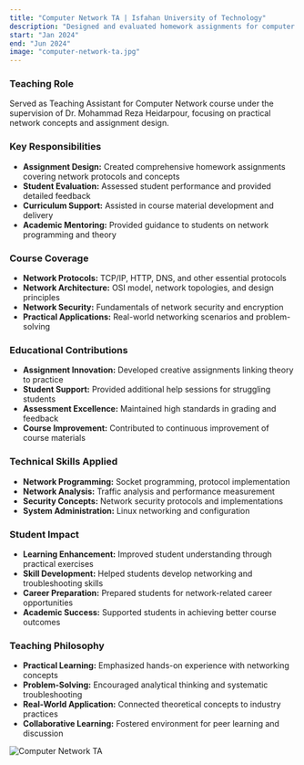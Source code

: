 ```yaml
---
title: "Computer Network TA | Isfahan University of Technology"
description: "Designed and evaluated homework assignments for computer networks course"
start: "Jan 2024"
end: "Jun 2024"
image: "computer-network-ta.jpg"
---
```


### Teaching Role
Served as Teaching Assistant for Computer Network course under the supervision of Dr. Mohammad Reza Heidarpour, focusing on practical network concepts and assignment design.

### Key Responsibilities
- **Assignment Design:** Created comprehensive homework assignments covering network protocols and concepts
- **Student Evaluation:** Assessed student performance and provided detailed feedback
- **Curriculum Support:** Assisted in course material development and delivery
- **Academic Mentoring:** Provided guidance to students on network programming and theory

### Course Coverage
- **Network Protocols:** TCP/IP, HTTP, DNS, and other essential protocols
- **Network Architecture:** OSI model, network topologies, and design principles
- **Network Security:** Fundamentals of network security and encryption
- **Practical Applications:** Real-world networking scenarios and problem-solving

### Educational Contributions
- **Assignment Innovation:** Developed creative assignments linking theory to practice
- **Student Support:** Provided additional help sessions for struggling students
- **Assessment Excellence:** Maintained high standards in grading and feedback
- **Course Improvement:** Contributed to continuous improvement of course materials

### Technical Skills Applied
- **Network Programming:** Socket programming, protocol implementation
- **Network Analysis:** Traffic analysis and performance measurement
- **Security Concepts:** Network security protocols and implementations
- **System Administration:** Linux networking and configuration

### Student Impact
- **Learning Enhancement:** Improved student understanding through practical exercises
- **Skill Development:** Helped students develop networking and troubleshooting skills
- **Career Preparation:** Prepared students for network-related career opportunities
- **Academic Success:** Supported students in achieving better course outcomes

### Teaching Philosophy
- **Practical Learning:** Emphasized hands-on experience with networking concepts
- **Problem-Solving:** Encouraged analytical thinking and systematic troubleshooting
- **Real-World Application:** Connected theoretical concepts to industry practices
- **Collaborative Learning:** Fostered environment for peer learning and discussion

![Computer Network TA](images/computer-network-ta.jpg)
